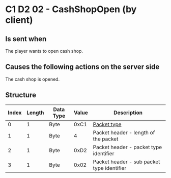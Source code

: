 # C1 D2 02 - CashShopOpen (by client)

## Is sent when

The player wants to open cash shop.

## Causes the following actions on the server side

The cash shop is opened.

## Structure

| Index | Length | Data Type | Value | Description |
|-------|--------|-----------|-------|-------------|
| 0 | 1 |   Byte   | 0xC1  | [Packet type](PacketTypes.md) |
| 1 | 1 |    Byte   |   4   | Packet header - length of the packet |
| 2 | 1 |    Byte   | 0xD2  | Packet header - packet type identifier |
| 3 | 1 |    Byte   | 0x02  | Packet header - sub packet type identifier |